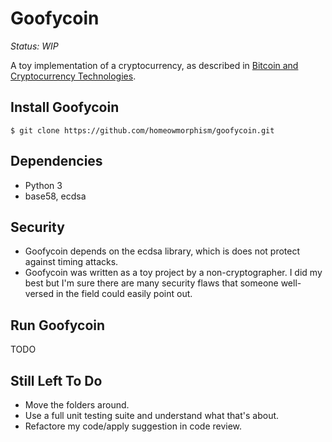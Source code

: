 # Goofycoin 

*Status: WIP*

A toy implementation of a cryptocurrency, as described in [Bitcoin and Cryptocurrency Technologies](http://bitcoinbook.cs.princeton.edu/).

## Install Goofycoin
```
$ git clone https://github.com/homeowmorphism/goofycoin.git
```

## Dependencies
- Python 3
- base58, ecdsa

## Security 
* Goofycoin depends on the ecdsa library, which is does not protect against timing attacks. 
* Goofycoin was written as a toy project by a non-cryptographer. I did my best but I'm sure there are many security flaws that someone well-versed in the field could easily point out. 

## Run Goofycoin
TODO

## Still Left To Do
- Move the folders around. 
- Use a full unit testing suite and understand what that's about. 
- Refactore my code/apply suggestion in code review.
